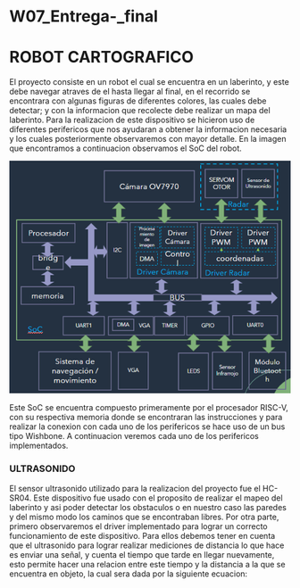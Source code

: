 # W07_Entrega-_final

# ROBOT CARTOGRAFICO 

El proyecto consiste en un robot el cual se encuentra en un laberinto, y este debe navegar atraves de el hasta llegar al final, en el recorrido se encontrara con algunas figuras de diferentes colores, las cuales debe detectar; y con la informacion que recolecte debe realizar un mapa del laberinto. Para la realizacion de este dispositivo se hicieron uso de diferentes perifericos que nos ayudaran a obtener la informacion necesaria y los cuales posteriormente observaremos con mayor detalle. En la imagen que encontramos a continuacion observamos el SoC del robot. 


<p align="center">
  
![Screenshot](ProyectoFinal.png) 

</p>

Este SoC se encuentra compuesto primeramente por el procesador RISC-V, con su respectiva memoria donde se encontraran las instrucciones y para realizar la conexion con cada uno de los perifericos se hace uso de un bus tipo Wishbone. A continuacion veremos cada uno de los perifericos implementados. 

<h3> ULTRASONIDO </h3>

El sensor ultrasonido utilizado para la realizacion del proyecto fue el HC-SR04. Este dispositivo fue usado con el proposito de realizar el mapeo del laberinto y asi poder detectar los obstaculos o en nuestro caso las paredes y del mismo modo los caminos que se encontraban libres. Por otra parte, primero observaremos el driver implementado para lograr un correcto funcionamiento de este dispositivo. Para ellos debemos tener en cuenta que el ultrasonido para lograr realizar mediciones de distancia lo que hace es enviar una señal, y cuenta el tiempo que tarde en llegar nuevamente, esto permite hacer una relacion entre este tiempo y la distancia a la que se encuentra en objeto, la cual sera dada por la siguiente ecuacion:

